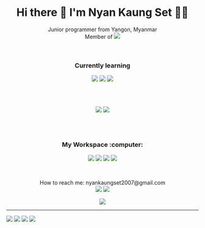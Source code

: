 <h1 align='center'>
  Hi there 👋 I'm Nyan Kaung Set 👨‍💻
</h1>
<p align='center'>Junior programmer from Yangon, Myanmar<br>
  Member of <a href="https://cooldevs.netlify.app"><img src="https://img.shields.io/badge/cooldevs-000000?style=for-the-badge&logo=cooldevs&logoColor=white"></a>
<br><br><br>
 <h3 align='center'>Currently learning</h3>
<p align='center'><img src="https://img.shields.io/badge/markdown-000000?style=for-the-badge&logo=markdown&logoColor=white"> <img src="https://img.shields.io/badge/html-E34F26?style=for-the-badge&logo=html&logoColor=white"> <img src="https://img.shields.io/badge/css-1572B6?style=for-the-badge&logo=css&logoColor=white"></p>

<br><br>
<p align='center'><img src="https://github-profile-summary-cards.vercel.app/api/cards/profile-details?username=NyanKaungSet&theme=vue"> <img src="https://github-readme-stats.vercel.app/api/top-langs/?username=NyanKaungSet"></p>
<br><br>
<h3 align='center'>My Workspace :computer:</h3>
<p align='center'><img src="https://img.shields.io/badge/Windows-0078D6?style=for-the-badge&logo=windows&logoColor=white"> <img src="https://img.shields.io/badge/hp%20laptop-0096D6?style=for-the-badge&logo=hp&logoColor=white"> <img src="https://img.shields.io/badge/Intel%20Core_i5_10th-0071C5?style=for-the-badge&logo=intel&logoColor=white"> <img src="https://img.shields.io/badge/Visual_Studio_Code-0078D4?style=for-the-badge&logo=visual%20studio%20code&logoColor=white"></p>
<br>
<p align='center'>How to reach me: nyankaungset2007@gmail.com<br> <a href="https://discord.com/users/908203066518564864/"><img src="https://img.shields.io/badge/discord-5865F2?style=for-the-badge&logo=discord&logoColor=white"></a> <a href="https://t.me/NyanKaungSet"> <img src="https://img.shields.io/badge/telegram-26A5E4?style=for-the-badge&logo=telegram&logoColor=white"></a></p>

<p align='center'> <img src="https://hits.seeyoufarm.com/api/count/incr/badge.svg?url=https%3A%2F%2Fgithub.com%2FNyanKaungSet1212%2Fhit-counter"></p>

*****

<img src="https://github-readme-streak-stats.herokuapp.com/?user=fabpot">
<img src="https://github-profile-trophy.vercel.app/?username=fabpot">
<img src="https://activity-graph.herokuapp.com/graph?username=NyanKaungSet&theme=minimal">
<img src="https://github-readme-stats.vercel.app/api?username=NyanKaungSet">
